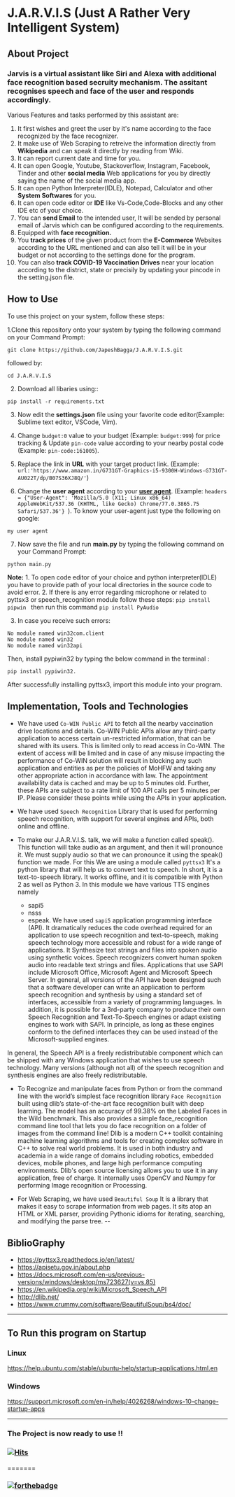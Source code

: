 # J.A.R.V.I.S (Just A Rather Very Intelligent System)

## About Project 

### Jarvis is a virtual assistant like Siri and Alexa with additional face recognition based secruity mechanism. The assitant recognises speech and face of the user and responds accordingly. 

Various Features and tasks performed by this assistant are:

1. It first wishes and greet the user by it's name according to the face recognized by the face recognizer.
2. It make use of Web Scraping to retreive the information directly from **Wikipedia** and can speak it directly by reading from Wiki.
3. It can report current date and time for you.
4. It can open Google, Youtube, Stackoverflow, Instagram, Facebook, Tinder and other **social media** Web applications for you by directly saying the name of the social media app.
5. It can open Python Interpreter(IDLE), Notepad, Calculator and other **System Softwares** for you.
6. It can open code editor or **IDE** like Vs-Code,Code-Blocks and any other IDE etc of your choice.
7. You can **send Email** to the intended user, It will be sended by personal email of Jarvis which can be configured according to the requirements.
8. Equipped with **face recognition.**
9. You **track prices** of the given product from the **E-Commerce** Websites according to the URL mentioned and can also tell it will be in your budget or not according to the settings done for the program.
10. You can also **track COVID-19 Vaccination Drives** near your location according to the district, state or precisily by updating your pincode in the setting.json file. 


## How to Use

To use this project on your system, follow these steps:

1.Clone this repository onto your system by typing the following command on your Command Prompt:
```
git clone https://github.com/JapeshBagga/J.A.R.V.I.S.git
```
followed by:

```
cd J.A.R.V.I.S
```

2. Download all libaries using::
```
pip install -r requirements.txt
```

3.  Now edit the **settings.json** file using your favorite code editor(Example: Sublime text editor, VSCode, Vim).

4. Change ```budget:0```  value to your budget (Example: ```budget:999```) for price tracking & Update ```pin-code``` value according to your nearby postal code (Example: ```pin-code:161005```).

5. Replace the link in **URL** with your target product link. (Example: ```url:'https://www.amazon.in/G731GT-Graphics-i5-9300H-Windows-G731GT-AU022T/dp/B07S36XJ8Q/'```)

6. Change the **user agent** according to your [**user agent**](https://www.google.com/search?q=my+user+agent&oq=my+user&aqs=chrome.1.69i57j0l5.2294j1j7&sourceid=chrome&ie=UTF-8). (Example: ```headers = {"User-Agent": 'Mozilla/5.0 (X11; Linux x86_64) AppleWebKit/537.36 (KHTML, like Gecko) Chrome/77.0.3865.75 Safari/537.36'} ```). 
To know your user-agent just type the following  on google:
  ```
  my user agent
  ```

7. Now save the file and run **main.py** by typing the following command on your Command Prompt:

```
python main.py
```

**Note:** 1. To open code editor of your choice and python interpreter(IDLE) you have to provide
path of your local directories in the source code to avoid error.
2. If there is any error regarding microphone or related to pyttsx3 or speech_recognition module  follow these steps:
    ```pip install pipwin ```
   then run this command
    ```pip install PyAudio ```

3. In case you receive such errors: 

```
No module named win32com.client
No module named win32
No module named win32api 
```
Then, install pypiwin32 by typing the below command in the terminal :
```
pip install pypiwin32.
```
After successfully installing pyttsx3, import this module into your program.


## Implementation, Tools and Technologies

- We have used ```Co-WIN Public API``` to fetch all the nearby vaccination drive locations and details. Co-WIN Public APIs allow any third-party application to access certain un-restricted information, that can be shared with its users. This is limited only to read access in Co-WIN. The extent of access will be limited and in case of any misuse impacting the performance of Co-WIN solution will result in blocking any such application and entities as per the policies of MoHFW and taking any other appropriate action in accordance with law. The appointment availability data is cached and may be up to 5 minutes old. Further, these APIs are subject to a rate limit of 100 API calls per 5 minutes per IP. Please consider these points while using the APIs in your application.

- We have used ```Speech Recognition``` Library that is used for performing speech recognition, with support for several engines and APIs, both online and offline.

- To make our J.A.R.V.I.S. talk, we will make a function called speak(). This function will take audio as an argument, and then it will pronounce it. We must supply audio so that we can pronounce it using the speak() function we made. For this We are using a module called ```pyttsx3``` It's a python library that will help us to convert text to speech. In short, it is a text-to-speech library.
It works offline, and it is compatible with Python 2 as well as Python 3. In this module we have various TTS engines namely
    - sapi5
    - nsss 
    - espeak. 
We have used ```sapi5``` application programming interface (API). It dramatically reduces the code overhead required for an application to use speech recognition and text-to-speech, making speech technology more accessible and robust for a wide range of applications. It Synthesize text strings and files into spoken audio using synthetic voices. Speech recognizers convert human spoken audio into readable text strings and files.
Applications that use SAPI include Microsoft Office, Microsoft Agent and Microsoft Speech Server.
In general, all versions of the API have been designed such that a software developer can write an application to perform speech recognition and synthesis by using a standard set of interfaces, accessible from a variety of programming languages. In addition, it is possible for a 3rd-party company to produce their own Speech Recognition and Text-To-Speech engines or adapt existing engines to work with SAPI. In principle, as long as these engines conform to the defined interfaces they can be used instead of the Microsoft-supplied engines.

In general, the Speech API is a freely redistributable component which can be shipped with any Windows application that wishes to use speech technology. Many versions (although not all) of the speech recognition and synthesis engines are also freely redistributable.


- To Recognize and manipulate faces from Python or from the command line with the world’s simplest face recognition library ```Face Recognition``` built using dlib’s state-of-the-art face recognition built with deep learning. The model has an accuracy of 99.38% on the Labeled Faces in the Wild benchmark. This also provides a simple face_recognition command line tool that lets
you do face recognition on a folder of images from the command line! Dlib is a modern C++ toolkit containing machine learning algorithms and tools for creating complex software in C++ to solve real world problems. It is used in both industry and academia in a wide range of domains including robotics, embedded devices, mobile phones, and large high performance computing environments. Dlib's open source licensing allows you to use it in any application, free of charge. It internally uses OpenCV and Numpy for performing Image recognition or Processing. 

- For Web Scraping, we have used ```Beautiful Soup``` It is a library that makes it easy to scrape information from web pages. It sits atop an HTML or XML parser, providing Pythonic idioms for iterating, searching, and modifying the parse tree.
-- 


## BiblioGraphy 
- https://pyttsx3.readthedocs.io/en/latest/
- https://apisetu.gov.in/about.php
- https://docs.microsoft.com/en-us/previous-versions/windows/desktop/ms723627(v=vs.85)
- https://en.wikipedia.org/wiki/Microsoft_Speech_API
- http://dlib.net/
- https://www.crummy.com/software/BeautifulSoup/bs4/doc/


---

## To Run this program on Startup
### Linux
https://help.ubuntu.com/stable/ubuntu-help/startup-applications.html.en

### Windows
https://support.microsoft.com/en-in/help/4026268/windows-10-change-startup-apps

---

### The Project is now ready to use !!


### [![Hits](https://hits.seeyoufarm.com/api/count/incr/badge.svg?url=https%3A%2F%2Fgithub.com%2Fgjbae1212%2Fhit-counter&count_bg=%23313129&title_bg=%231F1F1F&icon=purescript.svg&icon_color=%23FFDD00&title=Repository+Vists&edge_flat=true)](https://hits.seeyoufarm.com)
=======                      

### [![forthebadge](https://forthebadge.com/images/badges/made-with-python.svg)](https://forthebadge.com)
